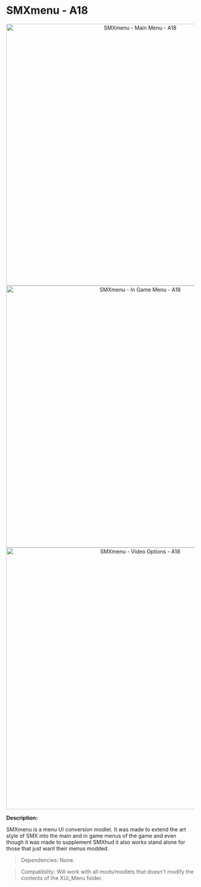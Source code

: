 # SMXmenu - A18

<p align="center">
  <img src="https://i.imgur.com/hU7RUuM.jpg" width="700" title="SMXmenu - Main Menu - A18">
  
  <img src="https://i.imgur.com/o2vlWI0.jpg" width="700" title="SMXmenu - In Game Menu - A18">
  
  <img src="https://i.imgur.com/Kcw5zwb.jpg" width="700" title="SMXmenu - Video Options - A18">
</p>

**Description:**

SMXmenu is a menu UI conversion modlet. It was made to extend the art style of SMX into the main and in game menus of the game and even though it was made to supplement SMXhud it also works stand alone for those that just want their menus modded.

> Dependencies: None.

> Compatibility: Will work with all mods/modlets that doesn't modify the contents of the XUi_Menu folder.
